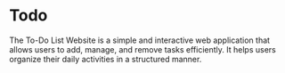 # Todo
The To-Do List Website is a simple and interactive web application that allows users to add, manage, and remove tasks efficiently. It helps users organize their daily activities in a structured manner.
